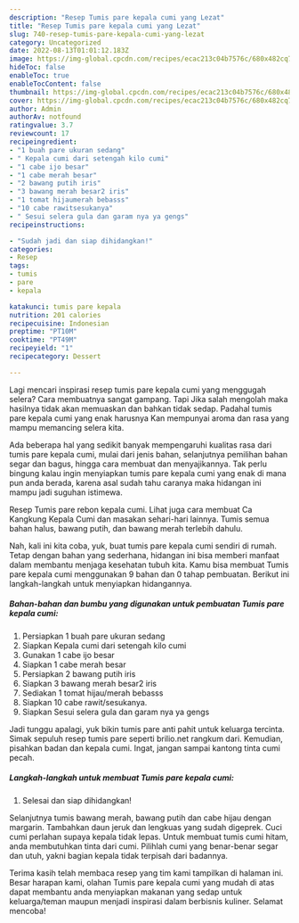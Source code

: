 ```yaml
---
description: "Resep Tumis pare kepala cumi yang Lezat"
title: "Resep Tumis pare kepala cumi yang Lezat"
slug: 740-resep-tumis-pare-kepala-cumi-yang-lezat
category: Uncategorized
date: 2022-08-13T01:01:12.183Z
image: https://img-global.cpcdn.com/recipes/ecac213c04b7576c/680x482cq70/tumis-pare-kepala-cumi-foto-resep-utama.jpg
hideToc: false
enableToc: true
enableTocContent: false
thumbnail: https://img-global.cpcdn.com/recipes/ecac213c04b7576c/680x482cq70/tumis-pare-kepala-cumi-foto-resep-utama.jpg
cover: https://img-global.cpcdn.com/recipes/ecac213c04b7576c/680x482cq70/tumis-pare-kepala-cumi-foto-resep-utama.jpg
author: Admin
authorAv: notfound
ratingvalue: 3.7
reviewcount: 17
recipeingredient:
- "1 buah pare ukuran sedang"
- " Kepala cumi dari setengah kilo cumi"
- "1 cabe ijo besar"
- "1 cabe merah besar"
- "2 bawang putih iris"
- "3 bawang merah besar2 iris"
- "1 tomat hijaumerah bebasss"
- "10 cabe rawitsesukanya"
- " Sesui selera gula dan garam nya ya gengs"
recipeinstructions:

- "Sudah jadi dan siap dihidangkan!"
categories:
- Resep
tags:
- tumis
- pare
- kepala

katakunci: tumis pare kepala 
nutrition: 201 calories
recipecuisine: Indonesian
preptime: "PT10M"
cooktime: "PT49M"
recipeyield: "1"
recipecategory: Dessert

---
```



Lagi mencari inspirasi resep tumis pare kepala cumi yang menggugah selera? Cara membuatnya sangat gampang. Tapi Jika salah mengolah maka hasilnya tidak akan memuaskan dan bahkan tidak sedap. Padahal tumis pare kepala cumi yang enak harusnya Kan mempunyai aroma dan rasa yang mampu memancing selera kita.


Ada beberapa hal yang sedikit banyak mempengaruhi kualitas rasa dari tumis pare kepala cumi, mulai dari jenis bahan, selanjutnya pemilihan bahan segar dan bagus, hingga cara membuat dan menyajikannya. Tak perlu bingung kalau ingin menyiapkan tumis pare kepala cumi yang enak di mana pun anda berada, karena asal sudah tahu caranya maka hidangan ini mampu jadi suguhan istimewa.

Resep Tumis pare rebon kepala cumi. Lihat juga cara membuat Ca Kangkung Kepala Cumi dan masakan sehari-hari lainnya. Tumis semua bahan halus, bawang putih, dan bawang merah terlebih dahulu.


Nah, kali ini kita coba, yuk, buat tumis pare kepala cumi sendiri di rumah. Tetap dengan bahan yang sederhana, hidangan ini bisa memberi manfaat dalam membantu menjaga kesehatan tubuh kita. Kamu bisa membuat Tumis pare kepala cumi menggunakan 9 bahan dan 0 tahap pembuatan. Berikut ini langkah-langkah untuk menyiapkan hidangannya.

<!--inarticleads1-->

##### Bahan-bahan dan bumbu yang digunakan untuk pembuatan Tumis pare kepala cumi:

1. Persiapkan 1 buah pare ukuran sedang
1. Siapkan  Kepala cumi dari setengah kilo cumi
1. Gunakan 1 cabe ijo besar
1. Siapkan 1 cabe merah besar
1. Persiapkan 2 bawang putih iris
1. Siapkan 3 bawang merah besar2 iris
1. Sediakan 1 tomat hijau/merah bebasss
1. Siapkan 10 cabe rawit/sesukanya.
1. Siapkan  Sesui selera gula dan garam nya ya gengs


Jadi tunggu apalagi, yuk bikin tumis pare anti pahit untuk keluarga tercinta. Simak sepuluh resep tumis pare seperti brilio.net rangkum dari. Kemudian, pisahkan badan dan kepala cumi. Ingat, jangan sampai kantong tinta cumi pecah. 

<!--inarticleads2-->

##### Langkah-langkah untuk membuat Tumis pare kepala cumi:


1. Selesai dan siap dihidangkan!

Selanjutnya tumis bawang merah, bawang putih dan cabe hijau dengan margarin. Tambahkan daun jeruk dan lengkuas yang sudah digeprek. Cuci cumi perlahan supaya kepala tidak lepas. Untuk membuat tumis cumi hitam, anda membutuhkan tinta dari cumi. Pilihlah cumi yang benar-benar segar dan utuh, yakni bagian kepala tidak terpisah dari badannya. 

Terima kasih telah membaca resep yang tim kami tampilkan di halaman ini. Besar harapan kami, olahan Tumis pare kepala cumi yang mudah di atas dapat membantu anda menyiapkan makanan yang sedap untuk keluarga/teman maupun menjadi inspirasi dalam berbisnis kuliner. Selamat mencoba!
